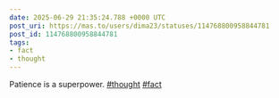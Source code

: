 ```yaml
---
date: 2025-06-29 21:35:24.788 +0000 UTC
post_uri: https://mas.to/users/dima23/statuses/114768800958844781
post_id: 114768800958844781
tags:
- fact
- thought
---
```

Patience is a superpower. [#thought](https://mas.to/tags/thought) [#fact](https://mas.to/tags/fact)


